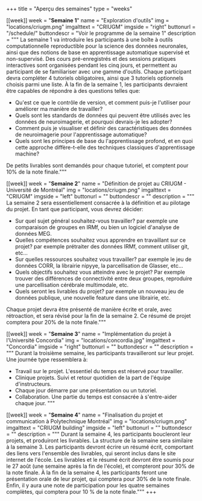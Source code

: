 +++
title = "Aperçu des semaines"
type = "weeks"

[[week]]
  week = "**Semaine 1**"
  name = "Exploration d'outils"
  img = "locations/criugm.png"
  imgalttext = "CRIUGM"
  imgside = "right"
  buttonurl = "/schedule/"
  buttondescr = "Voir le programme de la semaine 1"
  description = """
  La semaine 1 va introduire les participants à une boîte à outils computationnelle reproductible pour la science des données neuronales, ainsi que des notions de base en apprentissage automatique supervisé et non-supervisé. Des cours pré-enregistrés et des sessions pratiques interactives sont organisées pendant les cinq jours, et permettent au participant de se familiariser avec une gamme d'outils. Chaque participant devra compléter 4 tutoriels obligatoires, ainsi que 3 tutoriels optionnels choisis parmi une liste. À la fin de la semaine 1, les participants devraient être capables de répondre à des questions telles que:
   * Qu'est ce que le contrôle de version, et comment puis-je l'utiliser pour améliorer ma manière de travailler?
   * Quels sont les standards de données qui peuvent être utilisés avec les données de neuroimagerie, et pourquoi devrais-je les adopter?
   * Comment puis je visualiser et définir des caractéristiques des données de neuroimagerie pour l'apprentissage automatique?
   * Quels sont les principes de base du l'apprentissage profond, et en quoi cette approche diffère-t-elle des techniques classiques d'apprentissage machine?

De petits livrables sont demandés pour chaque tutoriel, et comptent pour 10% de la note finale."""

[[week]]
  week = "**Semaine 2**"
  name = "Définition de projet au CRIUGM - Université de Montréal"
  img = "locations/criugm.png"
  imgalttext = "CRIUGM"
  imgside = "left"
  buttonurl = ""
  buttondescr = ""
  description = """
   La semaine 2 sera essentiellement consacrée à la définition et au pilotage du projet. En tant que participant, vous devrez décider:

 * Sur quel sujet général souhaitez-vous travailler? par exemple une comparaison de groupes en IRMf, ou bien un logiciel d'analyse de données MEG.
 * Quelles compétences souhaitez vous apprendre en travaillant sur ce projet? par exemple prétraiter des données IRMf, comment utiliser git, etc...
 * Sur quelles ressources souhaitez vous travailler? par exemple le jeu de données CORR, la librairie nipyye, la parcellisation de Glasser, etc...
 * Quels objectifs souhaitez vous atteindre avec le projet? Par exemple trouver des différences de connectivité entre deux groupes, reproduire une parcellisation cérébrale multimodale, etc.
 * Quels seront les livrables du projet? par exemple un nouveau jeu de données publique, une nouvelle feature dans une librairie, etc.

 Chaque projet devra être présenté de manière écrite et orale, avec rétroaction, et sera révisé pour la fin de la semaine 2. Ce résumé de projet comptera pour 20% de la note finale."""

[[week]]
  week = "**Semaine 3**"
  name = "Implémentation du projet à l'Université Concordia"
  img = "locations/concordia.jpg"
  imgalttext = "Concordia"
  imgside = "right"
  buttonurl = ""
  buttondescr = ""
  description = """
  Durant la troisième semaine, les participants travailleront sur leur projet. Une journée type ressemblera à:
  * Travail sur le projet. L'essentiel du temps est réservé pour travailler.
  * Clinique projets. Suivi et retour quotidien de la part de l'équipe d'instructeurs.
  * Chaque jour démarre par une présentation ou un tutoriel.
  * Collaboration. Une partie du temps est consacrée à s'entre-aider chaque jour.
"""

[[week]]
  week = "**Semaine 4**"
  name = "Finalisation du projet et communication à Polytechnique Montréal"
  img = "locations/criugm.png"
  imgalttext = "CRIUGM building"
  imgside = "left"
  buttonurl = ""
  buttondescr = ""
  description = """
  Durant la semaine 4, les participants boucleront leur projets, et produiront les livrables. La structure de la semaine sera similaire à la semaine 3. Les participants devront écrire un résumé écrit, comportant des liens vers l'ensemble des livrables, qui seront inclus dans le site internet de l'école. Les livrables et le résumé écrit devront être soumis pour le 27 août (une semaine après la fin de l'école), et compteront pour 30% de la note finale. À la fin de la semaine 4, les participants feront une présentation orale de leur projet, qui comptera pour 30% de la note finale. Enfin, il y aura une note de participation pour les quatre semaines complètes, qui comptera pour 10 % de la note finale."""
+++
